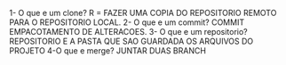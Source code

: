 1-  O que e um clone?
 R = FAZER UMA COPIA DO REPOSITORIO  REMOTO PARA O REPOSITORIO LOCAL.
 2- O que e um commit?
 COMMIT EMPACOTAMENTO DE  ALTERACOES.
 3- O que e um repositorio?
  REPOSITORIO E A PASTA QUE  SAO GUARDADA OS ARQUIVOS DO PROJETO
 4-O que e merge?
  JUNTAR DUAS BRANCH